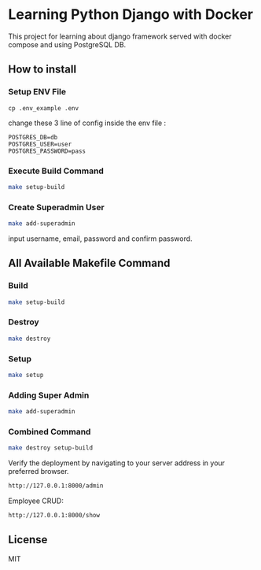 # Learning Python Django with Docker

This project for learning about django framework served with docker compose and using PostgreSQL DB.

## How to install
### Setup ENV File
```
cp .env_example .env
```
change these 3 line of config inside the env file :
```
POSTGRES_DB=db
POSTGRES_USER=user
POSTGRES_PASSWORD=pass
```
### Execute Build Command
```sh
make setup-build
```
### Create Superadmin User
```sh
make add-superadmin
```
input username, email, password and confirm password.

## All Available Makefile Command
### Build
```sh
make setup-build
```
### Destroy
```sh
make destroy
```
### Setup
```sh
make setup
```
### Adding Super Admin
```sh
make add-superadmin
```
### Combined Command
```sh
make destroy setup-build
```

Verify the deployment by navigating to your server address in your preferred browser.

```sh
http://127.0.0.1:8000/admin
```

Employee CRUD:
```sh
http://127.0.0.1:8000/show
```

## License

MIT